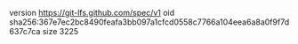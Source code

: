 version https://git-lfs.github.com/spec/v1
oid sha256:367e7ec2bc8490feafa3bb097a1cfcd0558c7766a104eea6a8a0f9f7d637c7ca
size 3225
